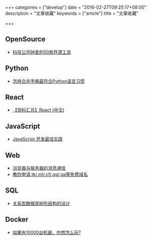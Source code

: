 +++
categories = ["develop"]
date = "2016-02-27T09:25:17+08:00"
description = "文章收藏"
keywords = ["article"]
title = "文章收藏"

+++

## OpenSource

+ [科技公司钟爱的50款开源工具](https://mp.weixin.qq.com/s?__biz=MjM5MzM3NjM4MA==&mid=405458525&idx=1&sn=55df62ed6bd01823806a0f1823f3d09c&scene=1&srcid=02264HbqiU0NKglMR5FpYrxr&key=710a5d99946419d952b51286bb476ae852980381752236f35f6efed2d81774806f1a7c345fa76ff83cf2e78cf079c5ea&ascene=0)

## Python

+ [怎样合并字典最符合Python语言习惯](http://codingpy.com/article/the-idiomatic-way-to-merge-dicts-in-python/?hmsr=toutiao.io&utm_medium=toutiao.io&utm_source=toutiao.io)

## React

+ [【资料汇总】React (中文)](https://github.com/dingyiming/learn-Js-react/issues/1)

## JavaScript

+ [JavaScript 开发最佳实践](http://web.jobbole.com/85265/)

## Web

+ [浏览器与服务器的消息通信](http://blog.brucefeng.info/post/brower-server-msg)
+ [教你申请.tk/.ml/.cf/.gq/.ga等免费域名](http://www.dou-bi.com/dbwz-3/)

## SQL

+ [关系型数据库树形结构的设计](https://segmentfault.com/a/1190000004443840#articleHeader0)

## Docker

+ [如果有10000台机器，你想怎么玩?](http://qinghua.github.io/kubernetes-in-mesos-1/)
